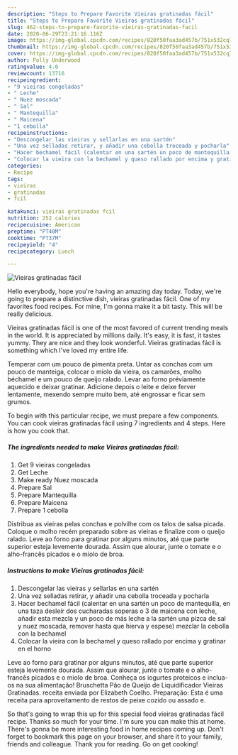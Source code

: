 ```yaml
---
description: "Steps to Prepare Favorite Vieiras gratinadas fácil"
title: "Steps to Prepare Favorite Vieiras gratinadas fácil"
slug: 462-steps-to-prepare-favorite-vieiras-gratinadas-facil
date: 2020-06-29T23:21:16.116Z
image: https://img-global.cpcdn.com/recipes/820f50faa3ad457b/751x532cq70/vieiras-gratinadas-facil-foto-principal.jpg
thumbnail: https://img-global.cpcdn.com/recipes/820f50faa3ad457b/751x532cq70/vieiras-gratinadas-facil-foto-principal.jpg
cover: https://img-global.cpcdn.com/recipes/820f50faa3ad457b/751x532cq70/vieiras-gratinadas-facil-foto-principal.jpg
author: Polly Underwood
ratingvalue: 4.6
reviewcount: 13716
recipeingredient:
- "9 vieiras congeladas"
- " Leche"
- " Nuez moscada"
- " Sal"
- " Mantequilla"
- " Maicena"
- "1 cebolla"
recipeinstructions:
- "Descongelar las vieiras y sellarlas en una sartén"
- "Una vez selladas retirar, y añadir una cebolla troceada y pocharla"
- "Hacer bechamel fácil (calentar en una sartén un poco de mantequilla, en una taza desleír dos cucharadas soperas o 3 de maicena con leche, añadir esta mezcla y un poco de más leche a la sartén una pizca de sal y nuez moscada, remover hasta que hierva y espese) mezclar la cebolla con la bechamel"
- "Colocar la vieira con la bechamel y queso rallado por encima y gratinar en el horno"
categories:
- Recipe
tags:
- vieiras
- gratinadas
- fcil

katakunci: vieiras gratinadas fcil 
nutrition: 252 calories
recipecuisine: American
preptime: "PT40M"
cooktime: "PT37M"
recipeyield: "4"
recipecategory: Lunch

---
```



![Vieiras gratinadas fácil](https://img-global.cpcdn.com/recipes/820f50faa3ad457b/751x532cq70/vieiras-gratinadas-facil-foto-principal.jpg)

Hello everybody, hope you're having an amazing day today. Today, we're going to prepare a distinctive dish, vieiras gratinadas fácil. One of my favorites food recipes. For mine, I'm gonna make it a bit tasty. This will be really delicious.

Vieiras gratinadas fácil is one of the most favored of current trending meals in the world. It is appreciated by millions daily. It's easy, it is fast, it tastes yummy. They are nice and they look wonderful. Vieiras gratinadas fácil is something which I've loved my entire life.

Temperar com um pouco de pimenta preta. Untar as conchas com um pouco de manteiga, colocar o miolo da vieira, os camarões, molho béchamel e um pouco de queijo ralado. Levar ao forno préviamente aquecido e deixar gratinar. Adicione depois o leite e deixe ferver lentamente, mexendo sempre muito bem, até engrossar e ficar sem grumos.


To begin with this particular recipe, we must prepare a few components. You can cook vieiras gratinadas fácil using 7 ingredients and 4 steps. Here is how you cook that.

<!--inarticleads1-->

##### The ingredients needed to make Vieiras gratinadas fácil:

1. Get 9 vieiras congeladas
1. Get  Leche
1. Make ready  Nuez moscada
1. Prepare  Sal
1. Prepare  Mantequilla
1. Prepare  Maicena
1. Prepare 1 cebolla


Distribua as vieiras pelas conchas e polvilhe com os talos de salsa picada. Coloque o molho recém preparado sobre as vieiras e finalize com o queijo ralado. Leve ao forno para gratinar por alguns minutos, até que parte superior esteja levemente dourada. Assim que alourar, junte o tomate e o alho-francês picados e o miolo de broa. 

<!--inarticleads2-->

##### Instructions to make Vieiras gratinadas fácil:

1. Descongelar las vieiras y sellarlas en una sartén
1. Una vez selladas retirar, y añadir una cebolla troceada y pocharla
1. Hacer bechamel fácil (calentar en una sartén un poco de mantequilla, en una taza desleír dos cucharadas soperas o 3 de maicena con leche, añadir esta mezcla y un poco de más leche a la sartén una pizca de sal y nuez moscada, remover hasta que hierva y espese) mezclar la cebolla con la bechamel
1. Colocar la vieira con la bechamel y queso rallado por encima y gratinar en el horno


Leve ao forno para gratinar por alguns minutos, até que parte superior esteja levemente dourada. Assim que alourar, junte o tomate e o alho-francês picados e o miolo de broa. Conheça os iogurtes proteicos e inclua-os na sua alimentação! Bruschetta Pão de Queijo de Liquidificador Vieiras Gratinadas. receita enviada por Elizabeth Coelho. Preparação: Esta é uma receita para aproveitamento de restos de peixe cozido ou assado e. 

So that's going to wrap this up for this special food vieiras gratinadas fácil recipe. Thanks so much for your time. I'm sure you can make this at home. There's gonna be more interesting food in home recipes coming up. Don't forget to bookmark this page on your browser, and share it to your family, friends and colleague. Thank you for reading. Go on get cooking!

